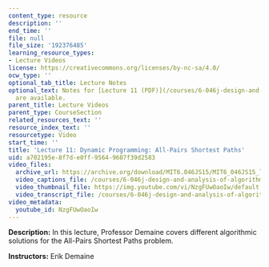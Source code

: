 ```yaml
---
content_type: resource
description: ''
end_time: ''
file: null
file_size: '192376485'
learning_resource_types:
- Lecture Videos
license: https://creativecommons.org/licenses/by-nc-sa/4.0/
ocw_type: ''
optional_tab_title: Lecture Notes
optional_text: Notes for [Lecture 11 (PDF)](/courses/6-046j-design-and-analysis-of-algorithms-spring-2015/resources/mit6_046js15_lec11)
  are available.
parent_title: Lecture Videos
parent_type: CourseSection
related_resources_text: ''
resource_index_text: ''
resourcetype: Video
start_time: ''
title: 'Lecture 11: Dynamic Programming: All-Pairs Shortest Paths'
uid: a702195e-8f7d-e0ff-9564-9607f39d2583
video_files:
  archive_url: https://archive.org/download/MIT6.046JS15/MIT6_046JS15_lec11_300k.mp4
  video_captions_file: /courses/6-046j-design-and-analysis-of-algorithms-spring-2015/520a226d3fa95360a5fce37bdc13ec3a_NzgFUwOaoIw.vtt
  video_thumbnail_file: https://img.youtube.com/vi/NzgFUwOaoIw/default.jpg
  video_transcript_file: /courses/6-046j-design-and-analysis-of-algorithms-spring-2015/dfd49eb1cf655c54359492df821a4203_NzgFUwOaoIw.pdf
video_metadata:
  youtube_id: NzgFUwOaoIw
---
```


**Description:** In this lecture, Professor Demaine covers different algorithmic solutions for the All-Pairs Shortest Paths problem.

**Instructors:** Erik Demaine

